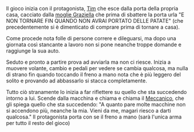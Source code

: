 Il gioco inizia con il protagonista, [Tim](Tim.md) che esce dalla porta della propria casa, cacciato dalla [moglie Graziella](NPC/Graziella.md) che prima di sbattere la porta urla "E NON TORNARE FIN QUANDO NON AVRAI PORTATO DELLE PATATE" (che precedentemente si è dimenticato di comprare prima di tornare a casa).

Come procede nota folle di persone correre e dileguarsi, ma dopo una giornata così stancante a lavoro non si pone neanche troppe domande e raggiunge la sua auto.

Seduto e pronto a partire prova ad avviarla ma non ci riesce. Inizia a muovere volante, cambio e pedali per vedere se cambia qualcosa, ma nulla di strano fin quando toccando il freno a mano nota che è più leggero del solito e provando ad abbassarlo si stacca completamente.

Tutto ciò stranamente lo inizia a far riflettere su quello che sta succedendo intorno a lui.
Scende dalla macchina e chiama e chiama il [Meccanico](Boss/Meccanico.md), che gli spiega quello che sta succedendo:
"A quanto pare molte macchine non si accendono più, neanche la mia. Vieni da me, magari riesco a darti qualcosa."
Il protagonista porta con se il freno a mano (sarà l'unica arma per tutto il resto del gioco)

